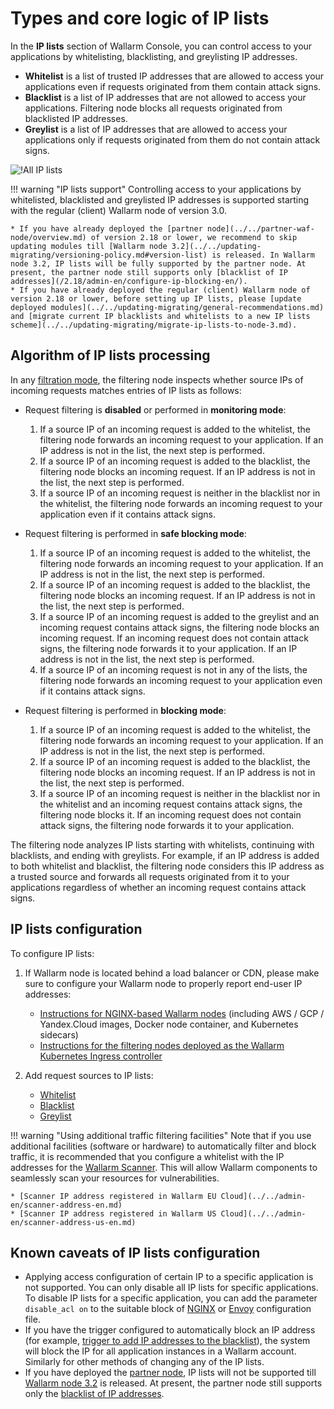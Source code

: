 # Types and core logic of IP lists

In the **IP lists** section of Wallarm Console, you can control access to your applications by whitelisting, blacklisting, and greylisting IP addresses.

* **Whitelist** is a list of trusted IP addresses that are allowed to access your applications even if requests originated from them contain attack signs.
* **Blacklist** is a list of IP addresses that are not allowed to access your applications. Filtering node blocks all requests originated from blacklisted IP addresses.
* **Greylist** is a list of IP addresses that are allowed to access your applications only if requests originated from them do not contain attack signs.

![!All IP lists](../../images/user-guides/ip-lists/ip-lists-home-without-apps.png)

!!! warning "IP lists support"
    Controlling access to your applications by whitelisted, blacklisted and greylisted IP addresses is supported starting with the regular (client) Wallarm node of version 3.0.

    * If you have already deployed the [partner node](../../partner-waf-node/overview.md) of version 2.18 or lower, we recommend to skip updating modules till [Wallarm node 3.2](../../updating-migrating/versioning-policy.md#version-list) is released. In Wallarm node 3.2, IP lists will be fully supported by the partner node. At present, the partner node still supports only [blacklist of IP addresses](/2.18/admin-en/configure-ip-blocking-en/).
    * If you have already deployed the regular (client) Wallarm node of version 2.18 or lower, before setting up IP lists, please [update deployed modules](../../updating-migrating/general-recommendations.md) and [migrate current IP blacklists and whitelists to a new IP lists scheme](../../updating-migrating/migrate-ip-lists-to-node-3.md).

## Algorithm of IP lists processing

In any [filtration mode](../../admin-en/configure-wallarm-mode.md), the filtering node inspects whether source IPs of incoming requests matches entries of IP lists as follows:

* Request filtering is **disabled** or performed in **monitoring mode**:

    1. If a source IP of an incoming request is added to the whitelist, the filtering node forwards an incoming request to your application. If an IP address is not in the list, the next step is performed.
    2. If a source IP of an incoming request is added to the blacklist, the filtering node blocks an incoming request. If an IP address is not in the list, the next step is performed.
    3. If a source IP of an incoming request is neither in the blacklist nor in the whitelist, the filtering node forwards an incoming request to your application even if it contains attack signs.
* Request filtering is performed in **safe blocking mode**:

    1. If a source IP of an incoming request is added to the whitelist, the filtering node forwards an incoming request to your application. If an IP address is not in the list, the next step is performed.
    2. If a source IP of an incoming request is added to the blacklist, the filtering node blocks an incoming request. If an IP address is not in the list, the next step is performed.
    3. If a source IP of an incoming request is added to the greylist and an incoming request contains attack signs, the filtering node blocks an incoming request. If an incoming request does not contain attack signs, the filtering node forwards it to your application. If an IP address is not in the list, the next step is performed.
    4. If a source IP of an incoming request is not in any of the lists, the filtering node forwards an incoming request to your application even if it contains attack signs.
* Request filtering is performed in **blocking mode**:

    1. If a source IP of an incoming request is added to the whitelist, the filtering node forwards an incoming request to your application. If an IP address is not in the list, the next step is performed.
    2. If a source IP of an incoming request is added to the blacklist, the filtering node blocks an incoming request. If an IP address is not in the list, the next step is performed.
    3. If a source IP of an incoming request is neither in the blacklist nor in the whitelist and an incoming request contains attack signs, the filtering node blocks it. If an incoming request does not contain attack signs, the filtering node forwards it to your application.

The filtering node analyzes IP lists starting with whitelists, continuing with blacklists, and ending with greylists. For example, if an IP address is added to both whitelist and blacklist, the filtering node considers this IP address as a trusted source and forwards all requests originated from it to your applications regardless of whether an incoming request contains attack signs.

## IP lists configuration

To configure IP lists:

1. If Wallarm node is located behind a load balancer or CDN, please make sure to configure your Wallarm node to properly report end-user IP addresses:

    * [Instructions for NGINX-based Wallarm nodes](../../admin-en/using-proxy-or-balancer-en.md) (including AWS / GCP / Yandex.Cloud images, Docker node container, and Kubernetes sidecars)
    * [Instructions for the filtering nodes deployed as the Wallarm Kubernetes Ingress controller](../../admin-en/configuration-guides/wallarm-ingress-controller/best-practices/report-public-user-ip.md)
2. Add request sources to IP lists:

    * [Whitelist](whitelist.md)
    * [Blacklist](blacklist.md)
    * [Greylist](greylist.md)

!!! warning "Using additional traffic filtering facilities"
    Note that if you use additional facilities (software or hardware) to automatically filter and block traffic, it is recommended that you configure a whitelist with the IP addresses for the [Wallarm Scanner](../../about-wallarm-waf/detecting-vulnerabilities.md#vulnerability-scanner). This will allow Wallarm components to seamlessly scan your resources for vulnerabilities.

    * [Scanner IP address registered in Wallarm EU Cloud](../../admin-en/scanner-address-en.md)
    * [Scanner IP address registered in Wallarm US Cloud](../../admin-en/scanner-address-us-en.md)

## Known caveats of IP lists configuration

* Applying access configuration of certain IP to a specific application is not supported. You can only disable all IP lists for specific applications. To disable IP lists for a specific application, you can add the parameter `disable_acl on` to the suitable block of [NGINX](../../admin-en/configure-parameters-en.md#disable_acl) or [Envoy](../../admin-en/configuration-guides/envoy/fine-tuning.md#basic-settings) configuration file.
* If you have the trigger configured to automatically block an IP address (for example, [trigger to add IP addresses to the blacklist](../triggers/trigger-examples.md#blacklist-ip-if-4-or-more-attack-vectors-are-detected-in-1-hour)), the system will block the IP for all application instances in a Wallarm account. Similarly for other methods of changing any of the IP lists.
* If you have deployed the [partner node](../../partner-waf-node/overview.md), IP lists will not be supported till [Wallarm node 3.2](../../updating-migrating/versioning-policy.md#version-list) is released. At present, the partner node still supports only the [blacklist of IP addresses](/2.18/admin-en/configure-ip-blocking-en/).
